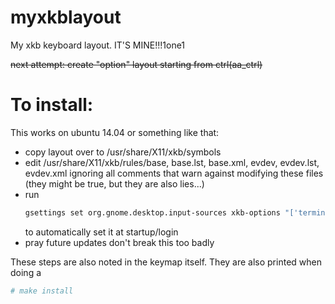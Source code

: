 myxkblayout
===========

My xkb keyboard layout. IT'S MINE!!!1one1

~~next attempt: create "option" layout starting from ctrl(aa_ctrl)~~

To install:
===========

This works on ubuntu 14.04 or something like that:
- copy layout over to /usr/share/X11/xkb/symbols
- edit /usr/share/X11/xkb/rules/base, base.lst, base.xml, evdev, evdev.lst, evdev.xml ignoring all comments that warn against modifying these files (they might be true, but they are also lies...)
- run  
  ```sh
  gsettings set org.gnome.desktop.input-sources xkb-options "['terminate:ctrl_alt_bksp', 'MYKB:MYKB']"
  ```  
  to automatically set it at startup/login
- pray future updates don't break this too badly

These steps are also noted in the keymap itself. They are also printed when doing a
```sh
# make install
```
